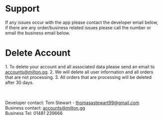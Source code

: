 <h1>Support</h1>
If any issues occur with the app please contact the developer email below, if there are any order/business related issues please call the number or email the business email below.
<h1>Delete Account</h1>
1. To delete your account and all associated data please send an email to <a href="accounts@milton.gg">accounts@milton.gg</a>.
2. We will delete all user information and all orders that are not processing.
3. All orders that are processing will be deleted after 30 days.

<br><br>
Developer contact: Tom Stewart - <a href="thomasastewart99@gmail.com">thomasastewart99@gmail.com</a><br>
Business contact: <a href="accounts@milton.gg">accounts@milton.gg</a><br>
Business Tel: 01481 239666

